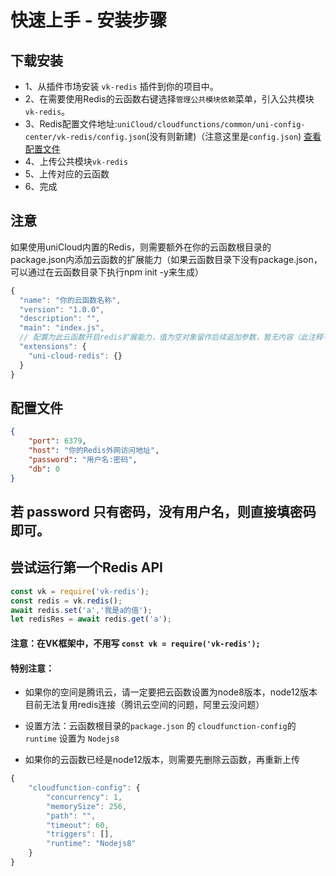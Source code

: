 # 快速上手 - 安装步骤

## 下载安装

* 1、从插件市场安装 `vk-redis` 插件到你的项目中。
* 2、在需要使用Redis的云函数右键选择`管理公共模块依赖`菜单，引入公共模块`vk-redis`。
* 3、Redis配置文件地址:`uniCloud/cloudfunctions/common/uni-config-center/vk-redis/config.json`(没有则新建)（注意这里是`config.json`) [查看配置文件](#配置文件)
* 4、上传公共模块`vk-redis`
* 5、上传对应的云函数
* 6、完成

## 注意

如果使用uniCloud内置的Redis，则需要额外在你的云函数根目录的package.json内添加云函数的扩展能力（如果云函数目录下没有package.json，可以通过在云函数目录下执行npm init -y来生成）
```js
{
  "name": "你的云函数名称",
  "version": "1.0.0",
  "description": "",
  "main": "index.js",
  // 配置为此云函数开启redis扩展能力，值为空对象留作后续追加参数，暂无内容（此注释不可以有）
  "extensions": {
    "uni-cloud-redis": {} 
  }
}
```

## 配置文件
```json
{
	"port": 6379,
	"host": "你的Redis外网访问地址",
	"password": "用户名:密码",
	"db": 0
}
```
## 若 password 只有密码，没有用户名，则直接填密码即可。

## 尝试运行第一个Redis API
```js
const vk = require('vk-redis');
const redis = vk.redis();
await redis.set('a','我是a的值');
let redisRes = await redis.get('a');
```

#### 注意：在VK框架中，不用写 `const vk = require('vk-redis');`

#### 特别注意：

* 如果你的空间是腾讯云，请一定要把云函数设置为node8版本，node12版本目前无法复用redis连接（腾讯云空间的问题，阿里云没问题）

* 设置方法：云函数根目录的`package.json` 的 `cloudfunction-config`的`runtime` 设置为 `Nodejs8`

* 如果你的云函数已经是node12版本，则需要先删除云函数，再重新上传

```js
{
	"cloudfunction-config": {
		"concurrency": 1,
		"memorySize": 256,
		"path": "",
		"timeout": 60,
		"triggers": [],
		"runtime": "Nodejs8"
	}
}
```